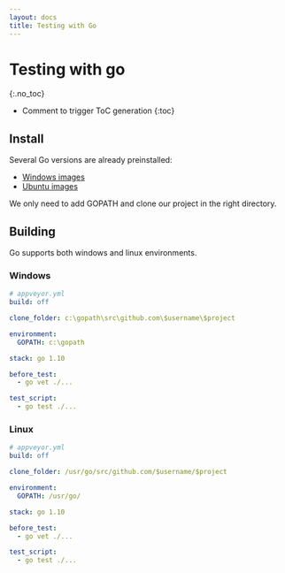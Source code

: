 ```yaml
---
layout: docs
title: Testing with Go
---
```


<!-- markdownlint-disable MD022 MD032 -->
# Testing with go
{:.no_toc}

* Comment to trigger ToC generation
{:toc}
<!-- markdownlint-enable MD022 MD032 -->

## Install

Several Go versions are already preinstalled:

* [Windows images](/docs/windows-images-software/#golang)
* [Ubuntu images](/docs/linux-images-software/#golang)

We only need to add GOPATH and clone our project in
the right directory.

## Building

Go supports both windows and linux environments.

### Windows

```yaml
# appveyor.yml
build: off

clone_folder: c:\gopath\src\github.com\$username\$project

environment:
  GOPATH: c:\gopath

stack: go 1.10

before_test:
  - go vet ./...

test_script:
  - go test ./...
```

### Linux

```yaml
# appveyor.yml
build: off

clone_folder: /usr/go/src/github.com/$username/$project

environment:
  GOPATH: /usr/go/

stack: go 1.10

before_test:
  - go vet ./...

test_script:
  - go test ./...
```
